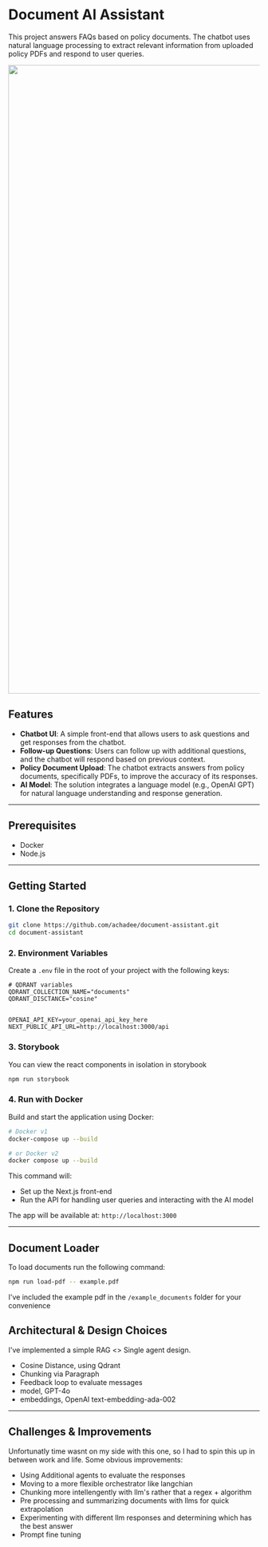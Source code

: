 

# Document AI Assistant

This project answers FAQs based on policy documents. The chatbot uses natural language processing  to extract relevant information from uploaded policy PDFs and respond to user queries.
<p align="center">
  <img width="1260" alt="Screenshot 2024-10-20 at 9 05 05 PM" src="https://github.com/user-attachments/assets/923a8ce8-722a-4691-84d5-751c58254ece">
</p>



## Features
- **Chatbot UI**: A simple front-end that allows users to ask questions and get responses from the chatbot.
- **Follow-up Questions**: Users can follow up with additional questions, and the chatbot will respond based on previous context.
- **Policy Document Upload**: The chatbot extracts answers from policy documents, specifically PDFs, to improve the accuracy of its responses.
- **AI Model**: The solution integrates a language model (e.g., OpenAI GPT) for natural language understanding and response generation.

---

## Prerequisites

- Docker
- Node.js

---

## Getting Started

### 1. Clone the Repository

```bash
git clone https://github.com/achadee/document-assistant.git
cd document-assistant
```

### 2. Environment Variables

Create a `.env` file in the root of your project with the following keys:

```
# QDRANT variables
QDRANT_COLLECTION_NAME="documents"
QDRANT_DISCTANCE="cosine"


OPENAI_API_KEY=your_openai_api_key_here
NEXT_PUBLIC_API_URL=http://localhost:3000/api
```

### 3. Storybook

You can view the react components in isolation in storybook

```bash
npm run storybook
```


### 4. Run with Docker

Build and start the application using Docker:

```bash
# Docker v1
docker-compose up --build

# or Docker v2
docker compose up --build
```

This command will:
- Set up the Next.js front-end
- Run the API for handling user queries and interacting with the AI model

The app will be available at: `http://localhost:3000`

---

## Document Loader

To load documents run the following command:

```bash
npm run load-pdf -- example.pdf
```

I've included the example pdf in the `/example_documents` folder for your convenience


## Architectural & Design Choices

I've implemented a simple RAG <> Single agent design.

- Cosine Distance, using Qdrant
- Chunking via Paragraph
- Feedback loop to evaluate messages
- model, GPT-4o
- embeddings, OpenAI text-embedding-ada-002

---

## Challenges & Improvements

Unfortunatly time wasnt on my side with this one, so I had to spin this up in between work and life. Some obvious improvements:

- Using Additional agents to evaluate the responses
- Moving to a more flexible orchestrator like langchian
- Chunking more intellengently with llm's rather that a regex + algorithm
- Pre processing and summarizing documents with llms for quick extrapolation
- Experimenting with different llm responses and determining which has the best answer
- Prompt fine tuning